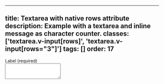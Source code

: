 <!--
 *              Copyright (c) 2025 Visa, Inc.
 *
 * Licensed under the Apache License, Version 2.0 (the "License");
 * you may not use this file except in compliance with the License.
 * You may obtain a copy of the License at
 *
 *         http://www.apache.org/licenses/LICENSE-2.0
 *
 * Unless required by applicable law or agreed to in writing, software
 * distributed under the License is distributed on an "AS IS" BASIS,
 * WITHOUT WARRANTIES OR CONDITIONS OF ANY KIND, either express or implied.
 * See the License for the specific language governing permissions and
 * limitations under the License.
 *
 -->
---
title: Textarea with native rows attribute 
description: Example with a textarea and inline message as character counter. 
classes: ['textarea.v-input[rows]', 'textarea.v-input[rows="3"]']
tags: []
order: 17
---

<div class="v-flex v-flex-col v-gap-4">
  <label class="v-label" for="textarea-with-rows">
    Label (required)
  </label>
  <div class="v-input-container v-surface v-flex-row">
    <textarea class="v-input v-input-resize-none" id="textarea-with-rows" name="textarea-with-rows" rows="3"></textarea>
  </div>
</div>
